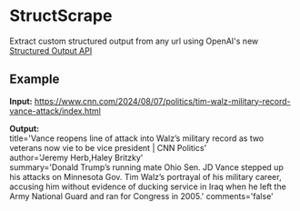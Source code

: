 # StructScrape
Extract custom structured output from any url using OpenAI's new [Structured Output API](https://openai.com/index/introducing-structured-outputs-in-the-api/)

## Example
**Input:** https://www.cnn.com/2024/08/07/politics/tim-walz-military-record-vance-attack/index.html  

**Output:**  
title='Vance reopens line of attack into Walz’s military record as two veterans now vie to be vice president | CNN Politics'  
author='Jeremy Herb,Haley Britzky'  
summary='Donald Trump’s running mate Ohio Sen. JD Vance stepped up his attacks on Minnesota Gov. Tim Walz’s portrayal of his military career, accusing him without evidence of ducking service in Iraq when he left the Army National Guard and ran for Congress in 2005.' comments='false'

